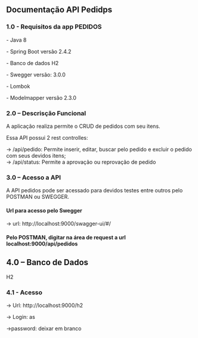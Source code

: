 <h2>Documentação API Pedidps</h2>

<h3>1.0 - Requisitos da app PEDIDOS</h3>
<p>- Java 8</p>
<p>- Spring Boot versão 2.4.2</p>
<p>- Banco de dados H2</p>
<p>- Swegger versão: 3.0.0</p>
<p>- Lombok</p>
<p>- Modelmapper versão 2.3.0</p>

<h3>2.0 – Descrisção Funcional</h3>
<p>A aplicação realiza permite o CRUD de pedidos com seu itens.</p>
<p>Essa API possui 2 rest controlles:</p>
 → /api/pedido: Permite inserir, editar, buscar pelo pedido e excluir o pedido com seus devidos itens;</br>
 → /api/status: Permite a aprovação ou reprovação de pedido

<h3>3.0 – Acesso a API</h3>
A API pedidos pode ser acessado para devidos testes entre outros pelo POSTMAN ou SWEGGER.

<h4>Url para acesso pelo Swegger</h4>
<p>→ url: http://localhost:9000/swagger-ui/#/</p>

<h4>Pelo POSTMAN, digitar na área de request a url localhost:9000/api/pedidos</h4>


<h2>4.0 – Banco de Dados</h2>
<p>H2</p>

<h3>4.1 -  Acesso</h3>
   <p>→ Url: http://localhost:9000/h2</p>
   <p>→ Login: as</p>
   <p>→password: deixar em branco </p>
	